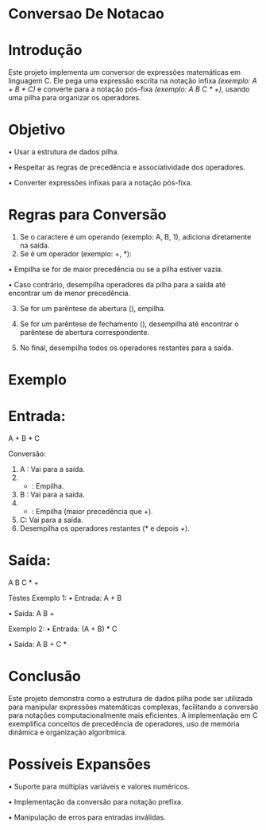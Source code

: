 # Conversao De Notacao

# Introdução
Este projeto implementa um conversor de expressões matemáticas em linguagem C. Ele pega uma expressão escrita na notação infixa *(exemplo: A + B * C)* e converte para a notação pós-fixa *(exemplo: A B C * +)*, usando uma pilha para organizar os operadores.

# Objetivo
• Usar a estrutura de dados pilha.

• Respeitar as regras de precedência e associatividade dos operadores.

• Converter expressões infixas para a notação pós-fixa.

# Regras para Conversão
1. Se o caractere é um operando (exemplo: A, B, 1), adiciona diretamente na saída.
2. Se é um operador (exemplo: +, *):

• Empilha se for de maior precedência ou se a pilha estiver vazia.

• Caso contrário, desempilha operadores da pilha para a saída até encontrar um de menor precedência.

3. Se for um parêntese de abertura (), empilha.

4. Se for um parêntese de fechamento (), desempilha até encontrar o parêntese de abertura correspondente.
   
5. No final, desempilha todos os operadores restantes para a saída.

# Exemplo

# Entrada:
 A + B * C

Conversão:
1.  A : Vai para a saída.
2.  + : Empilha.
3.  B : Vai para a saída.
4.  * : Empilha (maior precedência que +).
5.  C: Vai para a saída.
6.  Desempilha os operadores restantes (* e depois +).

# Saída:
 A B C * +

Testes
Exemplo 1:
• Entrada: A + B

• Saída: A B +

Exemplo 2:
• Entrada: (A + B) * C

• Saída: A B + C *

# Conclusão
Este projeto demonstra como a estrutura de dados pilha pode ser utilizada para manipular expressões matemáticas complexas, facilitando a conversão para notações computacionalmente mais eficientes. A implementação em C exemplifica conceitos de precedência de operadores, uso de memória dinâmica e organização algorítmica.

# Possíveis Expansões

• Suporte para múltiplas variáveis e valores numéricos.

• Implementação da conversão para notação prefixa.

• Manipulação de erros para entradas inválidas.
